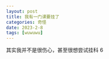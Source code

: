 ```yaml
---
layout: post
title: 我有一门课要挂了
categories: 奇怪
date: 2023-2-8
tags: [wuwuwu]
---
```

其实我并不是很伤心，甚至很想尝试挂科
6
